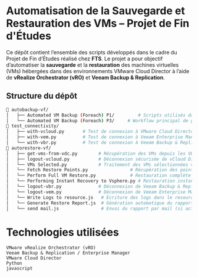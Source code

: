 #  Automatisation de la Sauvegarde et Restauration des VMs – Projet de Fin d'Études

Ce dépôt contient l’ensemble des scripts développés dans le cadre du Projet de Fin d’Études réalisé chez **FTS**. Le projet a pour objectif d’automatiser la **sauvegarde** et la **restauration** des machines virtuelles (VMs) hébergées dans des environnements VMware Cloud Director à l’aide de **vRealize Orchestrator (vRO)** et **Veeam Backup & Replication**.

##  Structure du dépôt

```bash
📁 autobackup-vf/
│   ├── Automated VM Backup (Foreach) P1/         # Scripts utilisés dans le workflow d’ajout automatique des VMs aux jobs de sauvegarde
│   └── Automated VM Backup (Foreach) P3/     # Workflow principal de gestion des VDCs et déclenchement du P1
📁 test_connectivity/
│   ├── with-vcloud.py       # Test de connexion à VMware Cloud Director
│   ├── with-vem.py          # Test de connexion à Veeam Enterprise Manager
│   └── with-vbr.py          # Test de connexion à Veeam Backup & Replication
📁 autorestore-vf/
│   ├── get-vms-from-vdc.py        # Récupération des VMs depuis les VDCs sélectionnés
│   ├── logout-vcloud.py           # Déconnexion sécurisée de vCloud Director
│   └── VMs Selected.py            # Traitement des VMs sélectionnées via l’interface utilisateur
│   └── Fetch Restore Points.py                # Récupération des points de restauration disponibles
│   └── Perform Full VM Restore.py             # Restauration complète d'une VM
│   └── Performing Instant Recovery to Vsphere.py # Restauration instantanée vers vSphere
│   └── logout-vbr.py              # Déconnexion de Veeam Backup & Replication
│   └── logout-vem.py              # Déconnexion de Veeam Enterprise Manager
│   └── Write Logs to resource.js   # Écriture des logs dans le resource element
│   └── Generate Restore Report.js  # Génération automatique du rapport final
│   └── send mail.js                # Envoi du rapport par mail (si activé)
```
# Technologies utilisées
```
VMware vRealize Orchestrator (vRO)
Veeam Backup & Replication / Enterprise Manager
VMware Cloud Director 
Python
javascript
```
